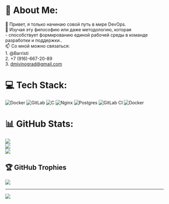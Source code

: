 # 💫 About Me:
👋 Привет, я только начинаю совой путь в мире DevOps.<br>👀 Изучая эту философию или даже методологию, которая <br> - способствует формированию единой рабочей среды в команде разработки и поддержки.. <br>📫 Со мной можно связаться:<br> 1. @Barristi<br> 2. +7 (916)-667-20-89<br> 3. dmivinograd@gmail.com<br>

# 💻 Tech Stack:
![Docker](https://img.shields.io/badge/docker-%230db7ed.svg?style=for-the-badge&logo=docker&logoColor=white) ![GitLab](https://img.shields.io/badge/gitlab-%23181717.svg?style=for-the-badge&logo=gitlab&logoColor=white) ![C](https://img.shields.io/badge/c-%2300599C.svg?style=for-the-badge&logo=c&logoColor=white) ![Nginx](https://img.shields.io/badge/nginx-%23009639.svg?style=for-the-badge&logo=nginx&logoColor=white) ![Postgres](https://img.shields.io/badge/postgres-%23316192.svg?style=for-the-badge&logo=postgresql&logoColor=white) ![GitLab CI](https://img.shields.io/badge/gitlab%20CI-%23181717.svg?style=for-the-badge&logo=gitlab&logoColor=white) ![Docker](https://img.shields.io/badge/docker-%230db7ed.svg?style=for-the-badge&logo=docker&logoColor=white)
# 📊 GitHub Stats:
![](https://github-readme-stats.vercel.app/api?username=dmivinogradov&theme=dark&hide_border=false&include_all_commits=false&count_private=false)<br/>
![](https://github-readme-streak-stats.herokuapp.com/?user=dmivinogradov&theme=dark&hide_border=false)<br/>
![](https://github-readme-stats.vercel.app/api/top-langs/?username=dmivinogradov&theme=dark&hide_border=false&include_all_commits=false&count_private=false&layout=compact)

## 🏆 GitHub Trophies
![](https://github-profile-trophy.vercel.app/?username=dmivinogradov&theme=radical&no-frame=false&no-bg=true&margin-w=4)

---
[![](https://visitcount.itsvg.in/api?id=dmivinogradov&icon=0&color=0)](https://visitcount.itsvg.in)

<!-- Proudly created with GPRM ( https://gprm.itsvg.in ) -->
